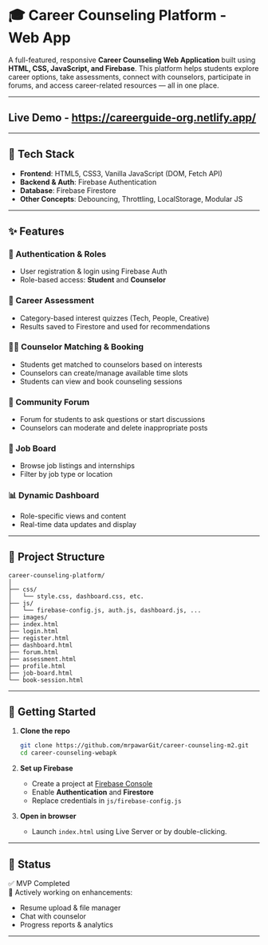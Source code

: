 
# 🎓 Career Counseling Platform - Web App

A full-featured, responsive **Career Counseling Web Application** built using **HTML, CSS, JavaScript, and Firebase**. This platform helps students explore career options, take assessments, connect with counselors, participate in forums, and access career-related resources — all in one place.

---
## Live Demo - https://careerguide-org.netlify.app/
---

## 🔧 Tech Stack

- **Frontend**: HTML5, CSS3, Vanilla JavaScript (DOM, Fetch API)
- **Backend & Auth**: Firebase Authentication
- **Database**: Firebase Firestore
- **Other Concepts**: Debouncing, Throttling, LocalStorage, Modular JS

---

## ✨ Features

### 👥 Authentication & Roles
- User registration & login using Firebase Auth
- Role-based access: **Student** and **Counselor**

### 🧠 Career Assessment
- Category-based interest quizzes (Tech, People, Creative)
- Results saved to Firestore and used for recommendations

### 🧑‍🏫 Counselor Matching & Booking
- Students get matched to counselors based on interests
- Counselors can create/manage available time slots
- Students can view and book counseling sessions

### 💬 Community Forum
- Forum for students to ask questions or start discussions
- Counselors can moderate and delete inappropriate posts

### 💼 Job Board
- Browse job listings and internships
- Filter by job type or location

### 📊 Dynamic Dashboard
- Role-specific views and content
- Real-time data updates and display

---

## 📁 Project Structure

```
career-counseling-platform/
│
├── css/
│   └── style.css, dashboard.css, etc.
├── js/
│   └── firebase-config.js, auth.js, dashboard.js, ...
├── images/
├── index.html
├── login.html
├── register.html
├── dashboard.html
├── forum.html
├── assessment.html
├── profile.html
├── job-board.html
└── book-session.html
```

---

## 🚀 Getting Started

1. **Clone the repo**
   ```bash
   git clone https://github.com/mrpawarGit/career-counseling-m2.git
   cd career-counseling-webapk
   ```

2. **Set up Firebase**
   - Create a project at [Firebase Console](https://console.firebase.google.com/)
   - Enable **Authentication** and **Firestore**
   - Replace credentials in `js/firebase-config.js`

3. **Open in browser**
   - Launch `index.html` using Live Server or by double-clicking.

---

## 📌 Status

✅ MVP Completed  
🔄 Actively working on enhancements:  
- Resume upload & file manager  
- Chat with counselor  
- Progress reports & analytics  

---



